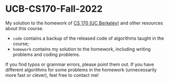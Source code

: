 # UCB-CS170-Fall-2022
My solution to the homework of [CS 170 (UC Berkeley)](https://cs170.org/) and other resources about this course.
- `code` contains a backup of the released code of algorithms taught in the course;
- `homework` contains my solution to the homework, including writing problems and coding problems.

If you find typos or grammar errors, please point them out. If you have different algorithms for some problems in the homework (unnecessarily more fast or clever), feel free to contact me!
